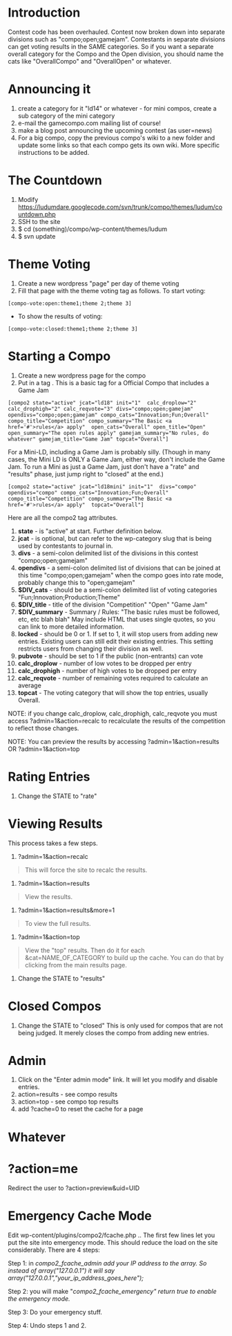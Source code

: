 # Introduction #

Contest code has been overhauled.  Contest now broken down into separate divisions such as "compo;open;gamejam".  Contestants in separate divisions can get voting results in the SAME categories.  So if you want a separate overall category for the Compo and the Open division, you should name the cats like "OverallCompo" and "OverallOpen" or whatever.

# Announcing it #

  1. create a category for it "ld14" or whatever - for mini compos, create a sub category of the mini category
  1. e-mail the gamecompo.com mailing list of course!
  1. make a blog post announcing the upcoming contest (as user=news)
  1. For a big compo, copy the previous compo's wiki to a new folder and update some links so that each compo gets its own wiki.  More specific instructions to be added.

# The Countdown #

  1. Modify https://ludumdare.googlecode.com/svn/trunk/compo/themes/ludum/countdown.php
  1. SSH to the site
  1. $ cd (something)/compo/wp-content/themes/ludum
  1. $ svn update

# Theme Voting #

  1. Create a new wordpress "page" per day of theme voting
  1. Fill that page with the theme voting tag as follows.  To start voting:

```
[compo-vote:open:theme1;theme 2;theme 3]
```

  * To show the results of voting:

```
[compo-vote:closed:theme1;theme 2;theme 3]
```

# Starting a Compo #

  1. Create a new wordpress page for the compo
  1. Put in a tag .  This is a basic tag for a Official Compo that includes a Game Jam

```
[compo2 state="active" jcat="ld18" init="1"  calc_droplow="2" calc_drophigh="2" calc_reqvote="3" divs="compo;open;gamejam" opendivs="compo;open;gamejam" compo_cats="Innovation;Fun;Overall" compo_title="Competition" compo_summary="The Basic <a href='#'>rules</a> apply"  open_cats="Overall" open_title="Open" open_summary="The open rules apply" gamejam_summary="No rules, do whatever" gamejam_title="Game Jam" topcat="Overall"]
```

For a Mini-LD, including a Game Jam is probably silly.  (Though in many cases, the Mini LD is ONLY a Game Jam, either way, don't include the Game Jam.  To run a Mini as just a Game Jam, just don't have a "rate" and "results" phase, just jump right to "closed" at the end.)

```
[compo2 state="active" jcat="ld18mini" init="1"  divs="compo" opendivs="compo" compo_cats="Innovation;Fun;Overall" compo_title="Competition" compo_summary="The Basic <a href='#'>rules</a> apply"  topcat="Overall"]
```

Here are all the compo2 tag attributes.

  1. **state** - is "active" at start.  Further definition below.
  1. **jcat** - is optional, but can refer to the wp-category slug that is being used by contestants to journal in.
  1. **divs** - a semi-colon delimited list of the divisions in this contest "compo;open;gamejam"
  1. **opendivs** - a semi-colon delimited list of divisions that can be joined at this time "compo;open;gamejam" when the compo goes into rate mode, probably change this to "open;gamejam"
  1. **$DIV\_cats** - should be a semi-colon delimited list of voting categories "Fun;Innovation;Production;Theme"
  1. **$DIV\_title** - title of the division "Competition" "Open" "Game Jam"
  1. **$DIV\_summary** - Summary / Rules: "The basic rules must be followed, etc, etc blah blah" May include HTML that uses single quotes, so you can link to more detailed information.
  1. **locked** - should be 0 or 1.  If set to 1, it will stop users from adding new entries.  Existing users can still edit their existing entries.  This setting restricts users from changing their division as well.
  1. **pubvote** - should be set to 1 if the public (non-entrants) can vote
  1. **calc\_droplow** - number of low votes to be dropped per entry
  1. **calc\_drophigh** - number of high votes to be dropped per entry
  1. **calc\_reqvote** - number of remaining votes required to calculate an average
  1. **topcat** - The voting category that will show the top entries, usually Overall.

NOTE: if you change calc\_droplow, calc\_drophigh, calc\_reqvote you must access ?admin=1&action=recalc to recalculate the results of the competition to reflect those changes.

NOTE: You can preview the results by accessing ?admin=1&action=results OR ?admin=1&action=top

# Rating Entries #
  1. Change the STATE to "rate"

# Viewing Results #
This process takes a few steps.

  1. ?admin=1&action=recalc
> This will force the site to recalc the results.
  1. ?admin=1&action=results
> View the results.
  1. ?admin=1&action=results&more=1
> To view the full results.
  1. ?admin=1&action=top
> View the "top" results.  Then do it for each &cat=NAME\_OF\_CATEGORY to build up the cache.  You can do that by clicking from the main results page.
  1. Change the STATE to "results"

# Closed Compos #
  1. Change the STATE to "closed"
This is only used for compos that are not being judged.  It merely closes the compo from adding new entries.

# Admin #
  1. Click on the "Enter admin mode" link.  It will let you modify and disable entries.
  1. action=results - see compo results
  1. action=top - see compo top results
  1. add ?cache=0 to reset the cache for a page

# Whatever #
# ?action=me
Redirect the user to ?action=preview&uid=UID

# Emergency Cache Mode #
Edit wp-content/plugins/compo2/fcache.php .. The first few lines let you put the site into emergency mode.  This should reduce the load on the site considerably.  There are 4 steps:

Step 1: in _compo2\_fcache\_admin add your IP address to the array.  So instead of array("127.0.0.1") it will say array("127.0.0.1","your\_ip\_address\_goes\_here");_

Step 2: you will make "_compo2\_fcache\_emergency" return true to enable the emergency mode._

Step 3: Do your emergency stuff.

Step 4: Undo steps 1 and 2.